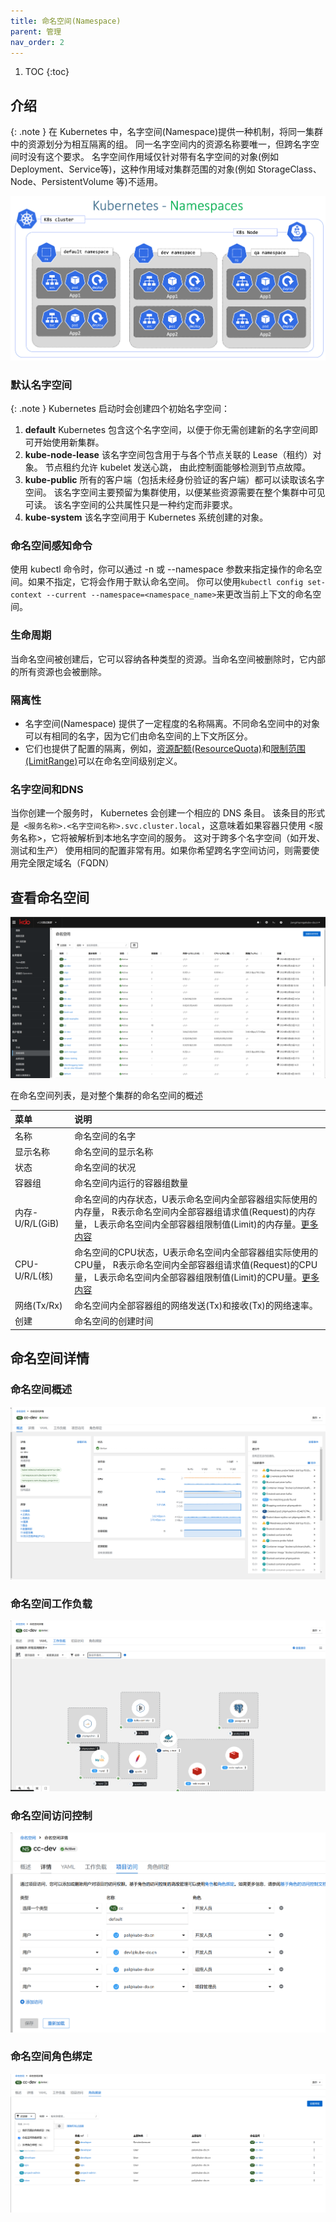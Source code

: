 ```yaml
---
title: 命名空间(Namespace)
parent: 管理
nav_order: 2
---
```


1. TOC
{:toc}

## 介绍

{: .note }
在 Kubernetes 中，名字空间(Namespace)提供一种机制，将同一集群中的资源划分为相互隔离的组。
同一名字空间内的资源名称要唯一，但跨名字空间时没有这个要求。 名字空间作用域仅针对带有名字空间的对象(例如 Deployment、Service等)，这种作用域对集群范围的对象(例如 StorageClass、Node、PersistentVolume 等)不适用。

![kubernetes-namespaces.png](imgs/kubernetes-namespaces.png)

### 默认名字空间

{: .note }
Kubernetes 启动时会创建四个初始名字空间：

1. **default** Kubernetes 包含这个名字空间，以便于你无需创建新的名字空间即可开始使用新集群。
2. **kube-node-lease** 该名字空间包含用于与各个节点关联的 Lease（租约）对象。 节点租约允许 kubelet 发送心跳， 由此控制面能够检测到节点故障。
3. **kube-public** 所有的客户端（包括未经身份验证的客户端）都可以读取该名字空间。 该名字空间主要预留为集群使用，以便某些资源需要在整个集群中可见可读。 该名字空间的公共属性只是一种约定而非要求。
4. **kube-system** 该名字空间用于 Kubernetes 系统创建的对象。

### 命名空间感知命令
使用 kubectl 命令时，你可以通过 -n 或 --namespace 参数来指定操作的命名空间。如果不指定，它将会作用于默认命名空间。
你可以使用`kubectl config set-context --current --namespace=<namespace_name>`来更改当前上下文的命名空间。

### 生命周期
当命名空间被创建后，它可以容纳各种类型的资源。当命名空间被删除时，它内部的所有资源也会被删除。


### 隔离性
- 名字空间(Namespace) 提供了一定程度的名称隔离。不同命名空间中的对象可以有相同的名字，因为它们由命名空间的上下文所区分。 
- 它们也提供了配置的隔离，例如，[资源配额(ResourceQuota)](../resourcequotas)和[限制范围(LimitRange)](../limitranges)可以在命名空间级别定义。

### 名字空间和DNS
当你创建一个服务时， Kubernetes 会创建一个相应的 DNS 条目。
该条目的形式是` <服务名称>.<名字空间名称>.svc.cluster.local`，这意味着如果容器只使用 <服务名称>，它将被解析到本地名字空间的服务。
这对于跨多个名字空间（如开发、测试和生产） 使用相同的配置非常有用。如果你希望跨名字空间访问，则需要使用完全限定域名（FQDN）


## 查看命名空间
![namespaces.png](imgs/namespaces.png)

在命名空间列表，是对整个集群的命名空间的概述

| 菜单            | 说明                                                                                                                                                     |
|:--------------|:-------------------------------------------------------------------------------------------------------------------------------------------------------|
| 名称            | 命名空间的名字                                                                                                                                                |
| 显示名称          | 命名空间的显示名称                                                                                                                                              |
| 状态            | 命名空间的状况                                                                                                                                                |
| 容器组           | 命名空间内运行的容器组数量                                                                                                                                          |
| 内存-U/R/L(GiB) | 命名空间的内存状态，U表示命名空间内全部容器组实际使用的内存量， R表示命名空间内全部容器组请求值(Request)的内存量， L表示命名空间内全部容器组限制值(Limit)的内存量。[更多内容](../../../workload-actions/edit-resource-limits)     |
| CPU-U/R/L(核)  | 命名空间的CPU状态，U表示命名空间内全部容器组实际使用的CPU量， R表示命名空间内全部容器组请求值(Request)的CPU量， L表示命名空间内全部容器组限制值(Limit)的CPU量。[更多内容](../../../workload-actions/edit-resource-limits) |
| 网络(Tx/Rx)     | 命名空间内全部容器组的网络发送(Tx)和接收(Tx)的网络速率。                                                                                                                       |
| 创建            | 命名空间的创建时间                                                                                                                                              |

## 命名空间详情

### 命名空间概述
![](imgs/namespace.png)


### 命名空间工作负载
![](imgs/namespace-topology.png)


### 命名空间访问控制
![](imgs/namespace-access.png)


### 命名空间角色绑定
![](imgs/namespace-roles.png)